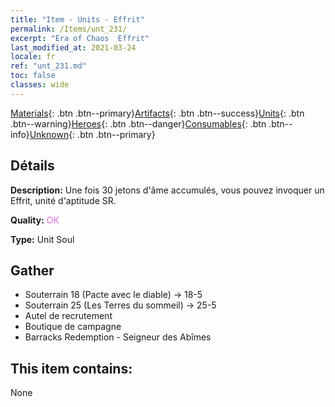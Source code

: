 ```yaml
---
title: "Item - Units - Effrit"
permalink: /Items/unt_231/
excerpt: "Era of Chaos  Effrit"
last_modified_at: 2021-03-24
locale: fr
ref: "unt_231.md"
toc: false
classes: wide
---
```

 [Materials](/fr/Items/){: .btn .btn--primary}[Artifacts](/fr/Items/Artifacts/){: .btn .btn--success}[Units](/fr/Items/Units/){: .btn .btn--warning}[Heroes](/fr/Items/Heroes/){: .btn .btn--danger}[Consumables](/fr/Items/Consumables/){: .btn .btn--info}[Unknown](/fr/Items/Unknown/){: .btn .btn--primary}

## Détails
 **Description:** Une fois 30 jetons d'âme accumulés, vous pouvez invoquer un Effrit, unité d'aptitude SR.

 **Quality:** <span style="color: #DA70D6">OK</span>

 **Type:** Unit Soul

## Gather

*    Souterrain 18 (Pacte avec le diable) -> 18-5 
*    Souterrain 25 (Les Terres du sommeil) -> 25-5 
*    Autel de recrutement 
*    Boutique de campagne 
*    Barracks Redemption - Seigneur des Abîmes 

## This item contains:

  None

